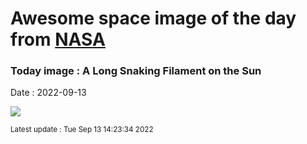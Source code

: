 
# Awesome space image of the day from [NASA](https://api.nasa.gov/)

### Today image : A Long Snaking Filament on the Sun

Date : 2022-09-13


![](https://apod.nasa.gov/apod/image/2209/SnakingFilament_Friedman_960.jpg)

<small>Latest update : Tue Sep 13 14:23:34 2022</small>


